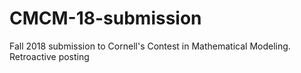 # CMCM-18-submission
Fall 2018 submission to Cornell's Contest in Mathematical Modeling. Retroactive posting

